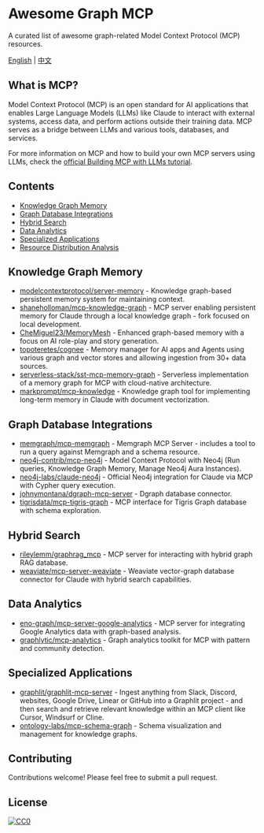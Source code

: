 # Awesome Graph MCP

A curated list of awesome graph-related Model Context Protocol (MCP) resources.

[English](README.md) | [中文](README.zh-CN.md)

## What is MCP?

Model Context Protocol (MCP) is an open standard for AI applications that enables Large Language Models (LLMs) like Claude to interact with external systems, access data, and perform actions outside their training data. MCP serves as a bridge between LLMs and various tools, databases, and services.

For more information on MCP and how to build your own MCP servers using LLMs, check the [official Building MCP with LLMs tutorial](https://modelcontextprotocol.io/tutorials/building-mcp-with-llms).

## Contents

- [Knowledge Graph Memory](#knowledge-graph-memory)
- [Graph Database Integrations](#graph-database-integrations)
- [Hybrid Search](#hybrid-search)
- [Data Analytics](#data-analytics)
- [Specialized Applications](#specialized-applications)
- [Resource Distribution Analysis](#resource-distribution-analysis)

## Knowledge Graph Memory

- [modelcontextprotocol/server-memory](https://github.com/modelcontextprotocol/servers/tree/main/src/memory) - Knowledge graph-based persistent memory system for maintaining context.
- [shaneholloman/mcp-knowledge-graph](https://github.com/shaneholloman/mcp-knowledge-graph) - MCP server enabling persistent memory for Claude through a local knowledge graph - fork focused on local development. 
- [CheMiguel23/MemoryMesh](https://github.com/CheMiguel23/MemoryMesh) - Enhanced graph-based memory with a focus on AI role-play and story generation.
- [topoteretes/cognee](https://github.com/topoteretes/cognee) - Memory manager for AI apps and Agents using various graph and vector stores and allowing ingestion from 30+ data sources.
- [serverless-stack/sst-mcp-memory-graph](https://smithery.ai/server/@serverless-stack/sst-mcp-memory-graph) - Serverless implementation of a memory graph for MCP with cloud-native architecture.
- [markprompt/mcp-knowledge](https://smithery.ai/server/@markprompt/mcp-knowledge) - Knowledge graph tool for implementing long-term memory in Claude with document vectorization.

## Graph Database Integrations

- [memgraph/mcp-memgraph](https://github.com/memgraph/mcp-memgraph) - Memgraph MCP Server - includes a tool to run a query against Memgraph and a schema resource.
- [neo4j-contrib/mcp-neo4j](https://github.com/neo4j-contrib/mcp-neo4j) - Model Context Protocol with Neo4j (Run queries, Knowledge Graph Memory, Manage Neo4j Aura Instances).
- [neo4j-labs/claude-neo4j](https://smithery.ai/server/@neo4j-labs/claude-neo4j) - Official Neo4j integration for Claude via MCP with Cypher query execution.
- [johnymontana/dgraph-mcp-server](https://github.com/johnymontana/dgraph-mcp-server) - Dgraph database connector. 
- [tigrisdata/mcp-tigris-graph](https://smithery.ai/server/@tigrisdata/mcp-tigris-graph) - MCP interface for Tigris Graph database with schema exploration.

## Hybrid Search

- [rileylemm/graphrag_mcp](https://github.com/rileylemm/graphrag_mcp) - MCP server for interacting with hybrid graph RAG database. 
- [weaviate/mcp-server-weaviate](https://github.com/weaviate/mcp-server-weaviate) - Weaviate vector-graph database connector for Claude with hybrid search capabilities.

## Data Analytics

- [eno-graph/mcp-server-google-analytics](https://smithery.ai/server/@eno-graph/mcp-server-google-analytics) - MCP server for integrating Google Analytics data with graph-based analysis.
- [graphlytic/mcp-analytics](https://smithery.ai/server/@graphlytic/mcp-analytics) - Graph analytics toolkit for MCP with pattern and community detection.

## Specialized Applications

- [graphlit/graphlit-mcp-server](https://github.com/graphlit/graphlit-mcp-server) - Ingest anything from Slack, Discord, websites, Google Drive, Linear or GitHub into a Graphlit project - and then search and retrieve relevant knowledge within an MCP client like Cursor, Windsurf or Cline.
- [ontology-labs/mcp-schema-graph](https://smithery.ai/server/@ontology-labs/mcp-schema-graph) - Schema visualization and management for knowledge graphs.

## Contributing

Contributions welcome! Please feel free to submit a pull request.

## License

[![CC0](https://mirrors.creativecommons.org/presskit/buttons/88x31/svg/cc-zero.svg)](https://creativecommons.org/publicdomain/zero/1.0/)

